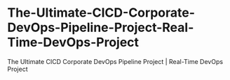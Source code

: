 # The-Ultimate-CICD-Corporate-DevOps-Pipeline-Project-Real-Time-DevOps-Project
The Ultimate CICD Corporate DevOps Pipeline Project | Real-Time DevOps Project
